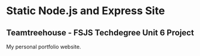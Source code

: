 # Static Node.js and Express Site
## Teamtreehouse - FSJS Techdegree Unit 6 Project
My personal portfolio website.